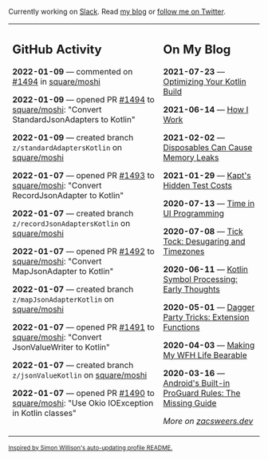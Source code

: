Currently working on [Slack](https://slack.com/). Read [my blog](https://zacsweers.dev/) or [follow me on Twitter](https://twitter.com/ZacSweers).

<table><tr><td valign="top" width="60%">

## GitHub Activity
<!-- githubActivity starts -->
**2022-01-09** — commented on [#1494](https://github.com/square/moshi/pull/1494#issuecomment-1008368324) in [square/moshi](https://github.com/square/moshi)

**2022-01-09** — opened PR [#1494](https://github.com/square/moshi/pull/1494) to [square/moshi](https://github.com/square/moshi): "Convert StandardJsonAdapters to Kotlin"

**2022-01-09** — created branch `z/standardAdaptersKotlin` on [square/moshi](https://github.com/square/moshi)

**2022-01-07** — opened PR [#1493](https://github.com/square/moshi/pull/1493) to [square/moshi](https://github.com/square/moshi): "Convert RecordJsonAdapter to Kotlin"

**2022-01-07** — created branch `z/recordJsonAdaptersKotlin` on [square/moshi](https://github.com/square/moshi)

**2022-01-07** — opened PR [#1492](https://github.com/square/moshi/pull/1492) to [square/moshi](https://github.com/square/moshi): "Convert MapJsonAdapter to Kotlin"

**2022-01-07** — created branch `z/mapJsonAdapterKotlin` on [square/moshi](https://github.com/square/moshi)

**2022-01-07** — opened PR [#1491](https://github.com/square/moshi/pull/1491) to [square/moshi](https://github.com/square/moshi): "Convert JsonValueWriter to Kotlin"

**2022-01-07** — created branch `z/jsonValueKotlin` on [square/moshi](https://github.com/square/moshi)

**2022-01-07** — opened PR [#1490](https://github.com/square/moshi/pull/1490) to [square/moshi](https://github.com/square/moshi): "Use Okio IOException in Kotlin classes"
<!-- githubActivity ends -->
</td><td valign="top" width="40%">

## On My Blog
<!-- blog starts -->
**2021-07-23** — [Optimizing Your Kotlin Build](https://www.zacsweers.dev/optimizing-your-kotlin-build/)

**2021-06-14** — [How I Work](https://www.zacsweers.dev/how-i-work/)

**2021-02-02** — [Disposables Can Cause Memory Leaks](https://www.zacsweers.dev/disposables-can-cause-memory-leaks/)

**2021-01-29** — [Kapt's Hidden Test Costs](https://www.zacsweers.dev/kapts-hidden-test-costs/)

**2020-07-13** — [Time in UI Programming](https://www.zacsweers.dev/time-in-ui/)

**2020-07-08** — [Tick Tock: Desugaring and Timezones](https://www.zacsweers.dev/ticktock-desugaring-timezones/)

**2020-06-11** — [Kotlin Symbol Processing: Early Thoughts](https://www.zacsweers.dev/kotlin-symbol-processor-early-thoughts/)

**2020-05-01** — [Dagger Party Tricks: Extension Functions](https://www.zacsweers.dev/dagger-party-tricks-extension-functions/)

**2020-04-03** — [Making My WFH Life Bearable](https://www.zacsweers.dev/making-wfh-life-bearable/)

**2020-03-16** — [Android's Built-in ProGuard Rules: The Missing Guide](https://www.zacsweers.dev/android-proguard-rules/)
<!-- blog ends -->
_More on [zacsweers.dev](https://zacsweers.dev/)_
</td></tr></table>

<sub><a href="https://simonwillison.net/2020/Jul/10/self-updating-profile-readme/">Inspired by Simon Willison's auto-updating profile README.</a></sub>